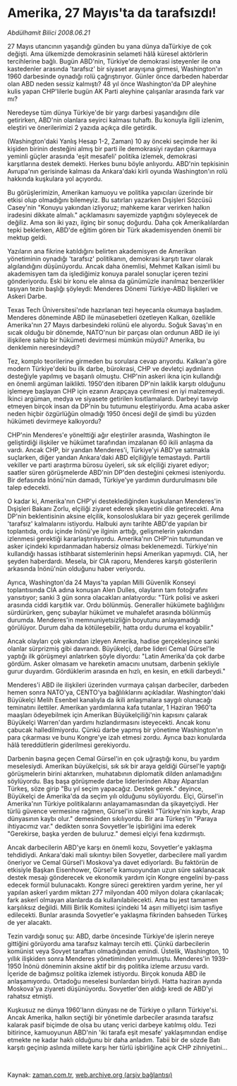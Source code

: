 # Amerika, 27 Mayıs'ta da tarafsızdı!

*Abdülhamit Bilici 2008.06.21*

<tr><td class="metin" colspan="2" style="padding-top: 20px; padding-left: 5px; padding-right: 10px;">27 Mayıs utancının yaşandığı günden bu yana dünya daTürkiye de çok değişti. Ama ülkemizde demokrasinin selameti hâlâ küresel aktörlerin tercihlerine bağlı. Bugün ABD'nin, Türkiye'de demokrasi isteyenler ile ona kastedenler arasında 'tarafsız' bir siyaset arayışına girmesi, Washington'ın 1960 darbesinde oynadığı rolü çağrıştırıyor. Günler önce darbeden haberdar olan ABD neden sessiz kalmıştı? 48 yıl önce Washington'da DP aleyhine kulis yapan CHP'lilerle bugün AK Parti aleyhine çalışanlar arasında fark var mı?</td></tr><tr><td class="metin" colspan="2" style="padding-top: 20px; padding-left: 5px; padding-right: 10px;"><p>Neredeyse tüm dünya Türkiye'de bir yargı darbesi yaşandığını dile getirirken, ABD'nin olanlara seyirci kalması tuhaftı. Bu konuyla ilgili izlenim, eleştiri ve önerilerimizi 2 yazıda açıkça dile getirdik. 
<p>(Washington'daki Yanlış Hesap 1-2, Zaman) 10 ay önceki seçimde her iki kişiden birinin desteğini almış bir parti ile demokrasiyi raydan çıkarmaya yeminli güçler arasında 'eşit mesafeli' politika izlemek, demokrasi karşıtlarına destek demekti. Herkes bunu böyle anlıyordu. ABD'nin tepkisinin Avrupa'nın gerisinde kalması da Ankara'daki kirli oyunda Washington'ın rolü hakkında kuşkulara yol açıyordu. 
<p>Bu görüşlerimizin, Amerikan kamuoyu ve politika yapıcıları üzerinde bir etkisi olup olmadığını bilemeyiz. Bu satırları yazarken Dışişleri Sözcüsü Casey'nin "Konuyu yakından izliyoruz; mahkeme karar verirken halkın iradesini dikkate almalı." açıklamasını sayemizde yaptığını söyleyecek de değiliz. Ama son iki yazı, ilginç bir sonuç doğurdu. Daha çok Amerikalılardan tepki beklerken, ABD'de eğitim gören bir Türk akademisyenden önemli bir mektup geldi. 
<p>Yazıların ana fikrine katıldığını belirten akademisyen de Amerikan yönetiminin oynadığı 'tarafsız' politikanın, demokrasi karşıtı tavır olarak algılandığını düşünüyordu. Ancak daha önemlisi, Mehmet Kalkan isimli bu akademisyen tam da işlediğimiz konuya paralel sonuçlar içeren tezini gönderiyordu. Eski bir konu ele alınsa da günümüzle inanılmaz benzerlikler taşıyan tezin başlığı şöyleydi: Menderes Dönemi Türkiye-ABD İlişkileri ve Askeri Darbe. 
<p>Texas Tech Üniversitesi'nde hazırlanan tezi heyecanla okumaya başladım. Menderes döneminde ABD ile münasebetleri özetleyen Kalkan, özellikle Amerika'nın 27 Mayıs darbesindeki rolünü ele alıyordu. Soğuk Savaş'ın en sıcak olduğu bir dönemde, NATO'nun bir parçası olan ordunun ABD ile iyi ilişkilere sahip bir hükümeti devirmesi mümkün müydü? Amerika, bu denklemin neresindeydi? 
<p>Tez, komplo teorilerine girmeden bu sorulara cevap arıyordu. Kalkan'a göre modern Türkiye'deki bu ilk darbe, bürokrasi, CHP ve devletçi aydınların desteğiyle yapılmış ve başarılı olmuştu. CHP'nin askeri ikna için kullandığı en önemli argüman laiklikti. 1950'den itibaren DP'nin laiklik karşıtı olduğunu işlemeye başlayan CHP için ezanın Arapçaya çevrilmesi en iyi malzemeydi. İkinci argüman, medya ve siyasete getirilen kısıtlamalardı. Darbeyi tasvip etmeyen birçok insan da DP'nin bu tutumunu eleştiriyordu. Ama acaba asker neden hiçbir özgürlüğün olmadığı 1950 öncesi değil de şimdi bu yüzden hükümeti devirmeye kalkıyordu? 
<p>CHP'nin Menderes'e yönelttiği ağır eleştiriler arasında, Washington ile geliştirdiği ilişkiler ve hükümet tarafından imzalanan 60 ikili anlaşma da vardı. Ancak CHP, bir yandan Menderes'i, Türkiye'yi ABD'ye satmakla suçlarken, diğer yandan Ankara'daki ABD elçiliğiyle temastaydı. Partili vekiller ve parti araştırma bürosu üyeleri, sık sık elçiliği ziyaret ediyor; saatler süren görüşmelerde ABD'nin DP'den desteğini çekmesi isteniyordu. Bir defasında İnönü'nün damadı, Türkiye'ye yardımın durdurulmasını bile talep edecekti. 
<p>O kadar ki, Amerika'nın CHP'yi desteklediğinden kuşkulanan Menderes'in Dışişleri Bakanı Zorlu, elçiliği ziyaret ederek şikayetini dile getirecekti. Ama DP'nin beklentisinin aksine elçilik, konsolosluklara bir yazı geçerek gerilimde 'tarafsız' kalmalarını istiyordu. Halbuki aynı tarihte ABD'de yapılan bir toplantıda, ordu içinde İnönü'ye ilginin arttığı, gelişmelerin yakından izlenmesi gerektiği kararlaştırılıyordu. Amerika'nın CHP'nin tutumundan ve asker içindeki kıpırdanmadan habersiz olması beklenemezdi. Türkiye'nin kullandığı hassas istihbarat sistemlerinin hepsi Amerikan yapımıydı. CIA, her şeyden haberdardı. Mesela, bir CIA raporu, Menderes karşıtı gösterilerin arkasında İnönü'nün olduğunu haber veriyordu. 
<p>Ayrıca, Washington'da 24 Mayıs'ta yapılan Milli Güvenlik Konseyi toplantısında CIA adına konuşan Alen Dulles, olayların tam fotoğrafını yansıtıyor; sanki 3 gün sonra olacakları anlatıyordu: "Türk polisi ve askeri arasında ciddi karşıtlık var. Ordu bölünmüş. Generaller hükümete bağlılığını sürdürürken, genç subaylar hükümet ve muhalefet arasında bölünmüş durumda. Menderes'in memnuniyetsizliğin boyutunu anlayamadığı görülüyor. Durum daha da kötüleşebilir, hatta ordu duruma el koyabilir." 
<p>Ancak olayları çok yakından izleyen Amerika, hadise gerçekleşince sanki olanlar sürprizmiş gibi davrandı. Büyükelçi, darbe lideri Cemal Gürsel'le yaptığı ilk görüşmeyi anlatırken şöyle diyordu: "Latin Amerika'da çok darbe gördüm. Asker olmasam ve hareketin amacını unutsam, darbenin şekliyle gurur duyardım. Gördüklerim arasında en hızlı, en kesin, en etkili darbeydi." 
<p>Menderes'i ABD ile ilişkileri üzerinden vurmaya çalışan darbeciler, darbeden hemen sonra NATO'ya, CENTO'ya bağlılıklarını açıkladılar. Washington'daki Büyükelçi Melih Esenbel kanalıyla da ikili anlaşmalara saygılı olunacağı teminatını ilettiler. Amerikan yardımlarına kafa tutanlar, 1 Haziran 1960'ta maaşları ödeyebilmek için Amerikan Büyükelçiliği'nin kapısını çalarak Büyükelçi Warren'dan yardımı hızlandırmasını isteyecekti. Ancak konu çabucak halledilmiyordu. Çünkü darbe yapmış bir yönetime Washington'ın para çıkarması ve bunu Kongre'ye izah etmesi zordu. Ayrıca bazı konularda hâlâ tereddütlerin giderilmesi gerekiyordu. 
<p>Darbenin başına geçen Cemal Gürsel'in en çok uğraştığı konu, bu yardım meselesiydi. Amerikan büyükelçisi, sık sık bir araya geldiği Gürsel'le yaptığı görüşmelerin birini aktarırken, muhatabının diplomatik dilden anlamadığını söylüyordu. Baş başa görüşmede darbe liderlerinden Albay Alparslan Türkeş, söze girip "Bu yıl seçim yapacağız. Destek gerek." deyince, Büyükelçi de Amerika'da da seçim yılı olduğunu söylüyordu. Elçi, Gürsel'in Amerika'nın Türkiye politikalarını anlayamamasından da şikayetçiydi. Her türlü güvence vermesine rağmen, Gürsel'in sürekli "Türkiye'nin kaybı, Arap dünyasının kaybı olur." demesinden sıkılıyordu. Bir ara Türkeş'in "Paraya ihtiyacımız var." dedikten sonra Sovyetler'le işbirliğini ima ederek "Gerekirse, başka yerden de buluruz." demesi elçiyi fena kızdırmıştı. 
<p>Ancak darbecilerin ABD'ye karşı en önemli kozu, Sovyetler'e yaklaşma tehdidiydi. Ankara'daki mali sıkıntıyı bilen Sovyetler, darbecilere malî yardım öneriyor ve Cemal Gürsel'i Moskova'ya davet ediyorlardı. Bu faktörün de etkisiyle Başkan Eisenhower, Gürsel'e kamuoyundan uzun süre saklanacak destek mesajı gönderecek ve ekonomik yardım için Kongre engelini by-pass edecek formül bulunacaktı. Kongre süreci gerektiren yardım yerine, her yıl yapılan askerî yardım miktarı 277 milyondan 400 milyon dolara çıkarılacak; fark askerî olmayan alanlarda da kullanılabilecekti. Ama bu jest tamamen karşılıksız değildi. Milli Birlik Komitesi içindeki 14 aşırı milliyetçi isim tasfiye edilecekti. Bunlar arasında Sovyetler'e yaklaşma fikrinden bahseden Türkeş de yer alacaktı. 
<p>Tezin vardığı sonuç şu: ABD, darbe öncesinde Türkiye'de işlerin nereye gittiğini görüyordu ama tarafsız kalmayı tercih etti. Çünkü darbecilerin komünist veya Sovyet taraftarı olmadığından emindi. Üstelik, Washington, 10 yıllık ilişkiden sonra Menderes yönetiminden yorulmuştu. Menderes'in 1939-1950 İnönü döneminin aksine aktif bir dış politika izleme arzusu vardı. İçeride de bağımsız politika izlemek istiyordu. Birçok konuda ABD ile anlaşamıyordu. Ortadoğu meselesi bunlardan biriydi. Hatta haziran ayında Moskova'ya ziyareti düşünüyordu. Sovyetler'den aldığı kredi de ABD'yi rahatsız etmişti. 
<p>Kuşkusuz ne dünya 1960'ların dünyası ne de Türkiye o yılların Türkiye'si. Ancak Amerika, halkın seçtiği bir yönetimle darbeciler arasında tarafsız kalarak pasif biçimde de olsa bu utanç verici darbeye katılmış oldu. Tezi bitirince, kamuoyunun ABD'nin 'iki tarafa eşit mesafe' yaklaşımından endişe etmekte ne kadar haklı olduğunu bir daha anladım. Tabii bir de sözde Batı karşıtı geçinip aslında millete karşı her türlü işbirliğine açık CHP zihniyetini... 
<p><br/></p></p></p></p></p></p></p></p></p></p></p></p></p></p></p></p></td></tr>

Kaynak: [zaman.com.tr](http://zaman.com.tr/yazar.do?yazino=704934), [web.archive.org (arşiv bağlantısı)](http://web.archive.org/web/20080828113829/http://www.zaman.com.tr:80/yazar.do?yazino=704934)
